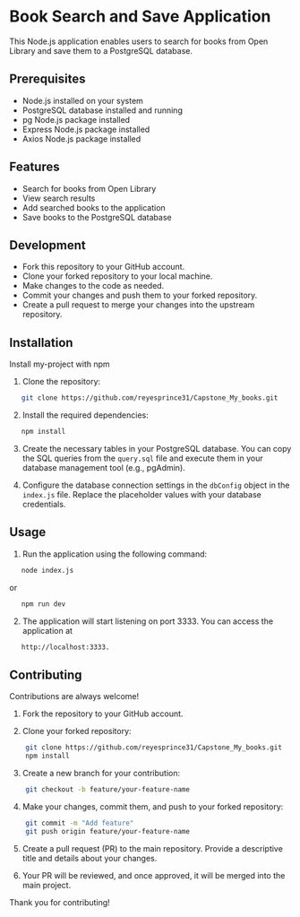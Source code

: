 # Book Search and Save Application

This Node.js application enables users to search for books from Open Library and save them to a PostgreSQL database.

## Prerequisites

- Node.js installed on your system
- PostgreSQL database installed and running
- pg Node.js package installed
- Express Node.js package installed
- Axios Node.js package installed

## Features

- Search for books from Open Library
- View search results
- Add searched books to the application
- Save books to the PostgreSQL database

## Development

- Fork this repository to your GitHub account.
- Clone your forked repository to your local machine.
- Make changes to the code as needed.
- Commit your changes and push them to your forked repository.
- Create a pull request to merge your changes into the upstream repository.

## Installation

Install my-project with npm

1. Clone the repository:

```bash
   git clone https://github.com/reyesprince31/Capstone_My_books.git
```

2. Install the required dependencies:

```bash
   npm install
```

3. Create the necessary tables in your PostgreSQL database. You can copy the SQL queries from the `query.sql` file and execute them in your database management tool (e.g., pgAdmin).

4. Configure the database connection settings in the `dbConfig` object in the `index.js` file. Replace the placeholder values with your database credentials.

## Usage

1. Run the application using the following command:

```bash
   node index.js
```

or

```bash
   npm run dev
```

2. The application will start listening on port 3333. You can access the application at

```bash
   http://localhost:3333.
```

## Contributing

Contributions are always welcome!

1. Fork the repository to your GitHub account.

2. Clone your forked repository:

```bash
    git clone https://github.com/reyesprince31/Capstone_My_books.git
    npm install
```

3. Create a new branch for your contribution:

```bash
    git checkout -b feature/your-feature-name
```

4. Make your changes, commit them, and push to your forked repository:

```bash
    git commit -m "Add feature"
    git push origin feature/your-feature-name

```

5. Create a pull request (PR) to the main repository. Provide a descriptive title and details about your changes.

6. Your PR will be reviewed, and once approved, it will be merged into the main project.

Thank you for contributing!
